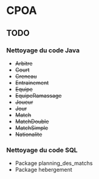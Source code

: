 # CPOA


## TODO

### Nettoyage du code Java

- ~~Arbitre~~
- ~~Court~~
- ~~Creneau~~
- ~~Entrainement~~
- ~~Equipe~~
- ~~EquipeRamassage~~
- ~~Joueur~~
- ~~Jour~~
- ~~Match~~
- ~~MatchDouble~~
- ~~MatchSimple~~
- ~~Nationalite~~


### Nettoyage du code SQL

- Package planning_des_matchs
- Package hebergement

